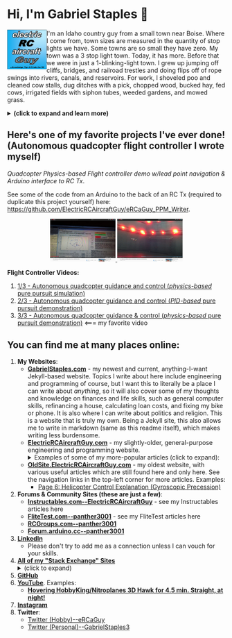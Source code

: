 
# Hi, I'm Gabriel Staples 👋

<img align="left" width="18%" src="eRCaGuy_logo.png">

I'm an Idaho country guy from a small town near Boise. Where I come from, town sizes are measured in the quantity of stop lights we have. Some towns are so small they have zero. My town was a 3 stop light town. Today, it has more. Before that we were in just a 1-blinking-light town. I grew up jumping off cliffs, bridges, and railroad trestles and doing flips off of rope swings into rivers, canals, and reservoirs. For work, I shoveled poo and cleaned cow stalls, dug ditches with a pick, chopped wood, bucked hay, fed cows, irrigated fields with siphon tubes, weeded gardens, and mowed grass.

<details>
<summary><b>(click to expand and learn more)</b></summary>

Now, I live in the San Francisco Bay area and work in San Francisco. I'm trying to balance my life somehow as a husband, father, active Christian, and multi-faceted engineer. When I'm not busy trying to figure out how to better learn my job as a [senior embedded software engineer][linkedin], I'm trying to spend time with my two kids and wife, figure out how to make a Jekyll-based [website so I can write about my thoughts](https://gabrielstaples.com), and spend some time [flying my radio-controlled airplanes][3dhawk] or building or creating something.

I also programmed this gadget and [sell it on Amazon](https://www.amazon.com/Computa-Pranksta-Keyboard-Device-50-Settings/dp/B06ZYZ2GTB/ref=as_li_ss_tl?ie=UTF8&linkCode=ll1&tag=wwwel-20&linkId=d0d2f1c2c4c1ad77d6de98d905f00ce7&language=en_US), and trying to do the business side of things and [handle customer support](https://github.com/ElectricRCAircraftGuy/eRCaGuy_ComputaPranksta_Support) takes a lot of my time.

I am big into RC aircraft and embedded programming. Very fun stuff. I _love_ airplanes and all things that fly! I _love_ building control systems to make autonomous vehicles autonomous. I'm an aeronautical engineer by trade, but I also do a lot with electronics, electrical engineering, and computer science/programming (including a lot with C/C++ in Arduino and some lower-level AVR code). That's how I got my job I have today. Here's my website, with some articles on the aforementioned topics, showing a tiny subset of my work: http://www.ElectricRCAircraftGuy.com. More recently, I created https://gabrielstaples.com to have an avenue to write about anything.

I try to be a [polyglot](https://www.wordreference.com/definition/polyglot). I love learning about foreign people, eating foreign foods, and speaking foreign languages. I have put many thousands of hours into foreign language study--just as I have done for aeronautical engineering, electrical engineering, programming, electronics, and controls. I speak Spanish really well and have even helped translate official medical training documents. French is my next best, and is my current area of study. Next comes Portuguese, which I have the least formal training in, but speak next best because it's like a blend of Spanish and French. Lastly, comes Arabic. Although I technically have a minor in it, I'm not conversational in the slightest. Nevertheless, I can read and write it, and I know the alphabet. I have put a great deal of effort into proper pronunciation so I can read and write and make all the sounds. 

</details>

## Here's one of my favorite projects I've ever done! (Autonomous quadcopter flight controller I wrote myself)

_Quadcopter Physics-based Flight controller demo w/lead point navigation & Arduino interface to RC Tx_. 

See some of the code from an Arduino to the back of an RC Tx (required to duplicate this project yourself) here: https://github.com/ElectricRCAircraftGuy/eRCaGuy_PPM_Writer.

<p align="center" width="100%">
    <a href="https://youtu.be/H5kXzpPFdII?t=77">
        <img width="30%" src="quadcopter3-1.jpg"> 
    </a>
    <a href="https://youtu.be/H5kXzpPFdII?t=224">
        <img width="30%" src="quadcopter3-2.jpg"> 
    </a>
</p>

**Flight Controller Videos:**

1. [1/3 - Autonomous quadcopter guidance and control (*physics-based* pure pursuit simulation)][quadcopter1]
1. [2/3 - Autonomous quadcopter guidance and control (*PID-based* pure pursuit demonstration)][quadcopter2]
1. [3/3 - Autonomous quadcopter guidance & control (*physics-based* pure pursuit demonstration)][quadcopter3] <=== my favorite video

## You can find me at many places online:

1. **My Websites**: 
    - [**GabrielStaples.com**](https://GabrielStaples.com) - my newest and current, anything-I-want Jekyll-based website. Topics I write about here include engineering and programming of course, but I want this to literally be a place I can write about _anything_, so it will also cover some of my thoughts and knowledge on finances and life skills, such as general computer skills, refinancing a house, calculating loan costs, and fixing my bike or phone. It is also where I can write about politics and religion. This is a website that is truly my own. Being a Jekyll site, this also allows me to write in markdown (same as this readme itself), which makes writing less burdensome. 
    - [**ElectricRCAircraftGuy.com**](http://www.ElectricRCAircraftGuy.com) - my slightly-older, general-purpose engineering and programming website. <details> <summary>Examples of some of my more-popular articles (click to expand):</summary>
        1. [Restoring/Recharging Over-discharged LiPo (Lithium Polymer) Batteries!](https://www.electricrcaircraftguy.com/2014/10/restoring-over-discharged-LiPos.html)
        1. [Parallel Charging Your LiPo Batteries](https://www.electricrcaircraftguy.com/2013/01/parallel-charging-your-lipo-batteries_22.html)
        1. [The Power of Arduino](https://www.electricrcaircraftguy.com/2014/01/the-power-of-arduino.html)
        1. [Propeller Static & Dynamic Thrust Calculation - Part 1 of 2](https://www.electricrcaircraftguy.com/2013/09/propeller-static-dynamic-thrust-equation.html)
        1. [Arduino Power, Current, and Voltage Limitations](https://www.electricrcaircraftguy.com/2014/02/arduino-power-current-and-voltage.html)
        1. [Using the Arduino Uno’s built-in 10-bit to 16+-bit ADC (Analog to Digital Converter)](https://www.electricrcaircraftguy.com/2014/05/using-arduino-unos-built-in-16-bit-adc.html)
        1. [Arduino micros() function with 0.5us precision - using my Timer2_Counter Library](https://www.electricrcaircraftguy.com/2014/02/Timer2Counter-more-precise-Arduino-micros-function.html)
    - [**OldSite.ElectricRCAircraftGuy.com**](http://oldsite.electricrcaircraftguy.com/) - my oldest website, with various useful articles which are still found here and only here. See the navigation links in the top-left corner for more articles. Examples:
        - [Page 6: Helicopter Control Explanation (Gyroscopic Precession)](http://oldsite.electricrcaircraftguy.com/page-6-helicopter-control-explanation-gyroscopic-precession)
1. **Forums & Community Sites (these are just a few)**:
    - [**Instructables.com--ElectricRCAircraftGuy**](https://www.instructables.com/member/ElectricRCAircraftGuy/instructables/) - see my Instructables articles here
    - [**FliteTest.com--panther3001**](https://www.flitetest.com/authors/panther3001) - see my FliteTest articles here
    - [**RCGroups.com--panther3001**](https://www.rcgroups.com/forums/member.php?u=337946)
    - [**Forum.arduino.cc--panther3001**](https://forum.arduino.cc/index.php?action=profile;u=176611)
1. [**LinkedIn**][linkedin]
    - Please don't try to add me as a connection unless I can vouch for your skills.
1. [**All of my "Stack Exchange" Sites**](https://stackexchange.com/users/3032157/gabriel-staples?tab=accounts) <details> <summary>(click to expand)</summary>
    - Stack Overflow
    - Ask Ubuntu
    - Arduino
    - Super User
    - Electrical Engineering
    - Unit & Linux
    - etc.
1. [**GitHub**](https://github.com/ElectricRCAircraftGuy)
1. [**YouTube**](https://www.youtube.com/user/panther3002/videos). Examples:
    - [**Hovering HobbyKing/Nitroplanes 3D Hawk for 4.5 min. Straight, at night!**][3dhawk]
1. [**Instagram**](https://www.instagram.com/ercaguy/)
1. **Twitter**: 
    - [Twitter (Hobby)--eRCaGuy](https://twitter.com/eRCaGuy)
    - [Twitter (Personal)--GabrielStaples3](https://twitter.com/GabrielStaples3)


  [quadcopter1]: https://www.youtube.com/watch?v=LjuPA43HceQ
  [quadcopter2]: https://www.youtube.com/watch?v=wY3oh2GIfCI
  [quadcopter3]: https://www.youtube.com/watch?v=H5kXzpPFdII&t=35s
  [linkedin]: https://www.linkedin.com/in/gabriel-staples/
  [3dhawk]: https://www.youtube.com/watch?v=nyqrlkpBXmY&t=3s


<!--
**ElectricRCAircraftGuy/ElectricRCAircraftGuy** is a ✨ _special_ ✨ repository because its `README.md` (this file) appears on your GitHub profile.

Here are some ideas to get you started:

- 🔭 I’m currently working on ...
- 🌱 I’m currently learning ...
- 👯 I’m looking to collaborate on ...
- 🤔 I’m looking for help with ...
- 💬 Ask me about ...
- 📫 How to reach me: ...
- 😄 Pronouns: ...
- ⚡ Fun fact: ...
-->
